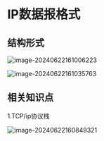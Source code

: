 # IP数据报格式



## 结构形式

![image-20240622161006223](../TyporaImage/image-20240622161006223.png)

![image-20240622161035763](../TyporaImage/image-20240622161035763.png)









## 相关知识点

1.TCP/ip协议栈

![image-20240622160849321](../TyporaImage/image-20240622160849321.png)